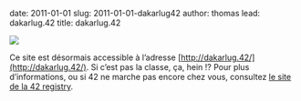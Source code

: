 date: 2011-01-01
slug: 2011-01-01-dakarlug42
author: thomas
lead: dakarlug.42
title: dakarlug.42


[![](undefined)](undefined)

    

Ce site est désormais accessible à l&#8217;adresse [http://dakarlug.42/](http://dakarlug.42/). Si c&#8217;est pas la classe, ça, hein !? Pour plus d&#8217;informations, ou si 42 ne marche pas encore chez vous, consultez [le site de la 42 registry](https://www.42registry.org/).

    